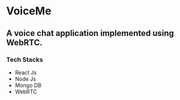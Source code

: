 # VoiceMe
## A voice chat application implemented using WebRTC.
### Tech Stacks
- React Js
- Node Js
- Mongo DB
- WebRTC
